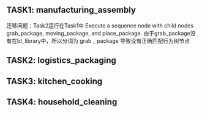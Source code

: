## TASK1: manufacturing_assembly
迁移问题：Task2运行在Task1中
Execute a sequence node with child nodes grab_package, moving_package, and place_package.
由于grab_package没有在bt_library中，所以分词为 grab _  package 导致没有正确匹配行为树节点

## TASK2: logistics_packaging


## TASK3: kitchen_cooking


## TASK4: household_cleaning